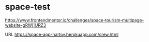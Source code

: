 # space-test

https://www.frontendmentor.io/challenges/space-tourism-multipage-website-gRWj1URZ3


URL  https://space-app-hartoy.herokuapp.com/crew.html
